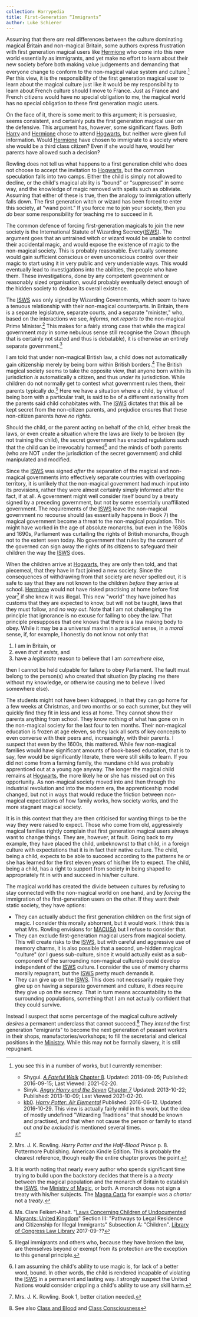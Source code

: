 ```yaml
---
collection: Harrypedia
title: First-Generation “Immigrants”
author: Luke Schierer
---
```


Assuming that there _are_ real differences between the culture dominating
magical Britain and non-magical Britain, some authors express
frustration with first generation magical users like [Hermione] who
come into this new world essentially as immigrants, and yet make no
effort to learn about their new society before both making value
judgements and demanding that everyone change to conform to the
non-magical value system and culture.[^210220-2] Per this view, it is
the responsibility of the first generation magical user to learn about
the magical culture just like it would be my responsibility to learn about
French culture should I move to France. Just as France and French
citizens would have no special obligation to me, the magical world has
no special obligation to these first generation magic users.

On the face of it, there is some merit to this argument; it is
persuasive, seems consistent, and certainly puts the first generation
magical user on the defensive. This argument has, however, some
significant flaws. Both [Harry] and [Hermione] chose to attend
[Hogwarts], but neither were given full information. Would [Hermione]
have chosen to immigrate to a society where she would be a third
class citizen? Even if she would have, would her parents have allowed
such a decision?

Rowling does not tell us what happens to a first generation child who does
not choose to accept the invitation to [Hogwarts], but the common
speculation falls into two camps. Either the child is simply not
allowed to decline, or the child's magical ability is "bound" or
"suppressed" in some way, and the knowledge of magic removed with
spells such as obliviate. Assuming that either of these is true, then
the analogy to immigration utterly falls down. The first generation
witch or wizard has been forced to enter this society, at "wand point."
If you force me to join your society, then you _do_ bear some
responsibility for teaching me to succeed in it.

The common defence of forcing first-generation magicals to join the new
society is the International Statute of Wizarding Secrecy\([ISWS]\). The
argument goes that an untrained witch or wizard would be unable to
control their accidental magic, and would expose the existence of magic
to the non-magical society. This is probably reasonable. Eventually
someone would gain sufficient conscious or even unconscious control
over their magic to start using it in very public and very undeniable
ways. This would eventually lead to investigations into the abilities,
the people who have them. These investigations, done by any competent
government or reasonably sized organisation, would probably eventually
detect enough of the hidden society to deduce its overall existence.

The [ISWS] was only signed by Wizarding Governments, which seem to have a
tenuous relationship with their non-magical counterparts. In Britain,
there is a separate legislature, separate courts, and a separate
"minister," who, based on the interactions we see, _informs_, not
_reports to_ the non-magical Prime Minister.[^210323-5] This makes for
a fairly strong case that while the magical government _may_ in some
nebulous sense still recognise the Crown (though that is certainly not
stated and thus is debatable), it is otherwise an entirely separate
government.[^240508-1]

I am told that under non-magical British law, a child does not
automatically gain citizenship merely by being born within British
borders.[^210323-6] The British magical society seems to take the
opposite view, that anyone born within its jurisdiction _is_
automatically a citizen, and thus _under_ its jurisdiction. While
children do not normally get to contest what government rules them,
their parents typically _do_.[^240508-2] Here we have a situation where a child, by virtue of being
born with a particular trait, is said to be of a different nationality
from the parents said child cohabitates with. The [ISWS] dictates that
this all be kept secret from the non-citizen parents, and prejudice
ensures that these non-citizen parents _have no rights._

[^240508-2]: Illegal immigrants and others who, because they have broken the law, are themselves beyond or exempt from its protection are the exception to this general principle.

Should the child, or the parent acting on behalf of the child, either
break the laws, or even create a situation where the laws are likely to
be broken (by not training the child), the secret government has
enacted regulations such that the child can be irrevocably harmed[^240508-3] and the minds of both parents (who are
NOT under the jurisdiction of the secret government) and child
manipulated and modified.

[^240508-3]: I am assuming the child's ability to use magic is, for lack of a better word, bound. In other words, the child is rendered incapable of violating the [ISWS] in a permanent and lasting way. I strongly suspect the United Nations would consider crippling a child's ability to use any skill harm.

Since the [ISWS] was signed _after_ the separation of the magical and
non-magical governments into effectively separate countries with
overlapping territory, it is unlikely that the non-magical government
had much input into its provisions, rather they were almost certainly
simply informed after the fact, if at all. A government might well
consider itself bound by a treaty signed by a preceding government, but
not by some essentially unaffiliated government. The requirements of
the [ISWS] leave the non-magical government no recourse should (as
essentially happens in Book 7) the magical government become a threat
to the non-magical population. This might have worked in the age of
absolute monarchs, but even in the 1680s and 1690s, Parliament was
curtailing the rights of British monarchs, though not to the extent seen
today. No government that rules by the consent of the governed can sign
away the rights of its citizens to safeguard their children the way the
[ISWS] does.

When the children arrive at [Hogwarts], they are only then told, and
that piecemeal, that they have in fact joined a new society. Since
the consequences of withdrawing from that society are never spelled out,
it is safe to say that they are not known to the children _before_ they
arrive at school. [Hermione] would not have risked practising at home
before first year[^210323-8] if she knew it was illegal. This new
"world" they have joined has customs that they are expected to know,
but will not be taught, laws that they must follow, and _no way out_. Note that I am not challenging the principle that ignorance is no excuse for failing to obey the law. That principle presupposes that one knows that there is a law making body to obey. While it may be a a universal maxim in a practical sense, in a _moral_ sense, if, for example, I honestly do not know not only that

1.  I am in Britain, or
2.  even _that it exists,_ and
3.  have a _legitimate_ reason to believe that I am _somewhere else,_

then I cannot be held culpable for failure to obey Parliament. The fault must belong to the person(s) who created that situation (by placing me there without my knowledge, or otherwise causing me to believe I lived somewhere else).

[Hermione]: </Harrypedia/people/Granger/Hermione Jean>
[Hogwarts]: /Harrypedia/Hogwarts

The students might not have been kidnapped, in that they can go home for a few
weeks at Christmas, and two months or so each summer, but they will
quickly find they fit in less and less at home. They cannot show their
parents anything from school. They know nothing of what has gone on in
the non-magical society for the last four to ten months. Their
non-magical education is frozen at age eleven, so they lack all sorts
of key concepts to even converse with their peers and, increasingly,
with their parents. I suspect that even by the 1600s, this mattered. While few non-magical families would have significant amounts of book-based education, that is to say, few would be significantly literate, there were still skills to learn. If you did not come from a farming family, the mundane child was probably apprenticed out at a
young age anyway. The longer the magical child remains at [Hogwarts], the more likely he or she has missed out on this opportunity. As non-magical society moved into and then
through the industrial revolution and into the modern era, the apprenticeship model changed, but not in ways that would reduce the friction between non-magical expectations of how family works, how society works, and
the more stagnant magical society.

It is in this context that they are then criticised for wanting things
to be the way they were raised to expect. Those who come from old,
aggressively magical families rightly complain that first generation
magical users always want to change things. They are, however, at
fault. Going back to my example, they have placed the child, unbeknownst to that child, in a foreign culture with expectations that it is in fact their native culture. The child, being a child, expects to be able to succeed according to the patterns he or she has learned for the first eleven years of his/her life to expect. The child, being a child, has a right to support from society in being shaped to appropriately fit in with and succeed in his/her culture.

The magical world has created the divide between cultures by refusing to stay
connected with the non-magical world on one hand, and by _forcing_ the
immigration of the first-generation users on the other. If they want
their static society, they have options:

- They can actually abduct the first generation children on the first
  sign of magic. I consider this morally abhorrent, but it would
  work. I think this is what Mrs. Rowling envisions for [MACUSA] but I
  refuse to consider that.
- They can exclude first-generation magical users from magical society.
  This will create risks to the [ISWS], but with careful and aggressive
  use of memory charms, it is also possible that a second, un-hidden
  magical "culture" (or I guess sub-culture, since it would actually
  exist as a sub-component of the surrounding non-magical cultures)
  could develop independent of the [ISWS] culture. I consider the use of
  memory charms morally repugnant, but the [ISWS] pretty much demands it.
- They can give up on the [ISWS]. This does not necessarily require they
  give up on having a separate government and culture, it _does_
  require they give up on the secrecy. That in turn means
  accountability to the surrounding populations, something that I am
  not actually confident that they could survive.

Instead I suspect that some percentage of the magical culture actively _desires_ a permanent underclass that cannot succeed.[^240508-4] They _intend_ the first generation "emigrants" to become the next generation of peasant workers in their shops, manufactories/workshops; to fill the secretarial and clerical positions in the [Ministry]. While this may not be formally slavery, it is still repugnant.

[^240508-4]: See also [Class and Blood](Class_and_Blood) and [Class Consciousness](./Class_Consciousness)

[Ministry]: Government
[MACUSA]: ../MACUSA

[Harry]: </Harrypedia/people/Potter/Harry James>

[^210323-5]:
    Mrs. J. K. Rowling. _Harry Potter and the Half-Blood Prince_
    p. 8. Pottermore Publishing. American Kindle Edition.
    This is probably the clearest reference, though really the entire
    chapter proves the point.

[^210323-6]:
    Ms. Clare Feikert-Ahalt.
    "[Laws Concerning Children of Undocumented Migrants: United Kingdom](https://www.loc.gov/law/help/undocumented-migrants/uk.php)"
    Section III: "Pathways to Legal Residence and Citizenship for Illegal
    Immigrants" Subsection A: "Children".
    [Library of Congress Law Library](https://www.loc.gov/law)
    2017-09-??

[^210323-7]:
    [Harry Potter Wiki](https://harrypotter.fandom.com/).
    "[International Statute of Wizarding Secrecy]https://harrypotter.fandom.com/wiki/International_Statute_of_Wizarding_Secrecy)"
    Last Edited: 2021-01-18. Last Viewed: 2021-03-23.

[^210323-8]: Mrs. J. K. Rowling. Book 1, better citation needed.

[^210220-2]: you see this in a number of works, but I currently remember:

    - Shygui. _[A Fateful Walk](https://www.fanfiction.net/s/12150047)_
      [Chapter 8](https://www.fanfiction.net/s/12150047/8/A-Fateful-Walk).
      Updated: 2018-09-05; Published: 2016-09-15; Last Viewed: 2021-02-20.
    - Sinyk. _[Angry Harry and the Seven](https://www.fanfiction.net/s/9750991)_
      [Chapter 7](https://www.fanfiction.net/s/9750991/17/Angry-Harry-and-the-Seven)
      Updated: 2013-10-22; Published: 2013-10-09; Last Viewed 2021-02-20.
    - [kb0](https://www.fanfiction.net/u/1251524/kb0). _[Harry Potter: Air Elemental](https://www.fanfiction.net/s/11995519/)_ Published: 2016-06-12. Updated: 2016-10-29.
      This view is actually fairly mild in this work, but the idea of mostly undefined "Wizarding Traditions" that
      should be known and practised, and that when not cause the person or family to stand out _and be excluded_
      is mentioned several times.

[^240508-1]: It is worth noting that nearly every author who spends significant time trying to build upon the backstory decides that there is a a _treaty_ between the magical population and the monarch of Britain to establish the [ISWS], the [Ministry of Magic], or both. A monarch does not sign a treaty with his/her subjects. The [Magna Carta] for example was a _charter_ not a _treaty_.

[Magna Carta]: https://www.parliament.uk/magnacarta/
[ISWS]: ./International_Statute_of_Secrecy
[Ministry of Magic]: ./Government
